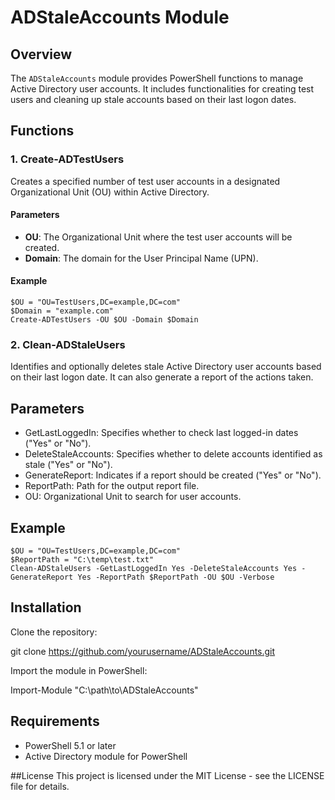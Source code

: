 # ADStaleAccounts Module

## Overview

The `ADStaleAccounts` module provides PowerShell functions to manage Active Directory user accounts. It includes functionalities for creating test users and cleaning up stale accounts based on their last logon dates.

## Functions

### 1. Create-ADTestUsers

Creates a specified number of test user accounts in a designated Organizational Unit (OU) within Active Directory.

#### Parameters
- **OU**: The Organizational Unit where the test user accounts will be created.
- **Domain**: The domain for the User Principal Name (UPN).

#### Example

```
$OU = "OU=TestUsers,DC=example,DC=com"
$Domain = "example.com"
Create-ADTestUsers -OU $OU -Domain $Domain
```

### 2. Clean-ADStaleUsers

Identifies and optionally deletes stale Active Directory user accounts based on their last logon date. It can also generate a report of the actions taken.

## Parameters

- GetLastLoggedIn: Specifies whether to check last logged-in dates ("Yes" or "No").
- DeleteStaleAccounts: Specifies whether to delete accounts identified as stale ("Yes" or "No").
- GenerateReport: Indicates if a report should be created ("Yes" or "No").
- ReportPath: Path for the output report file.
- OU: Organizational Unit to search for user accounts.

## Example

```
$OU = "OU=TestUsers,DC=example,DC=com"
$ReportPath = "C:\temp\test.txt"
Clean-ADStaleUsers -GetLastLoggedIn Yes -DeleteStaleAccounts Yes -GenerateReport Yes -ReportPath $ReportPath -OU $OU -Verbose
```

## Installation

Clone the repository:

git clone https://github.com/yourusername/ADStaleAccounts.git

Import the module in PowerShell:

Import-Module "C:\path\to\ADStaleAccounts"

## Requirements

- PowerShell 5.1 or later
- Active Directory module for PowerShell

##License
This project is licensed under the MIT License - see the LICENSE file for details.